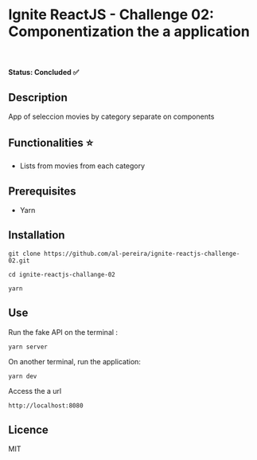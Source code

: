 # Ignite ReactJS - Challenge 02: Componentization the a application
<br>

#### Status: **Concluded** ✅

## Description
App of seleccion movies by category separate on components

## Functionalities ⭐️
- Lists from movies from each category

## Prerequisites
- Yarn

## Installation
```
git clone https://github.com/al-pereira/ignite-reactjs-challenge-02.git

cd ignite-reactjs-challange-02

yarn
```

## Use

Run the fake API on the terminal :
```
yarn server
```

On another terminal, run the application:
```
yarn dev
```

Access the a url
```
http://localhost:8080
```

## Licence
MIT